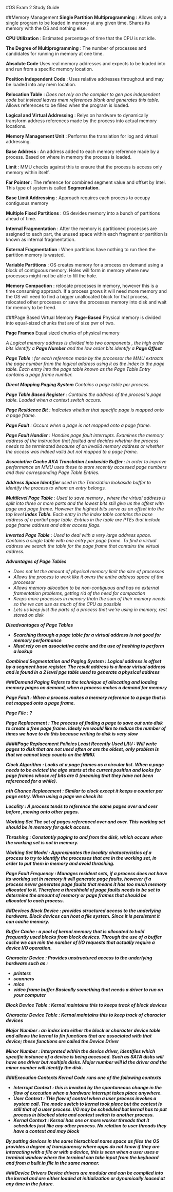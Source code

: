#OS Exam 2 Study Guide

##Memory Management
<b>Single Partition Multiprogramming</b> : Allows only a single program to be loaded in memory at any given time. Shares its memory with the OS and nothing else.

<b>CPU Utilization</b> : Estimated percentage of time that the CPU is not idle.

<b>The Degree of Multiprogramming</b> : The number of processes and candidates for running in memory at one time.

<b>Absolute Code</b> Uses real memory addresses and expects to be loaded into and run from a specific memory location.

<b>Position Independent Code</b> : Uses relative addresses throughout and may be loaded into any mem location.

<b>Relocation Table</b> : <i>Does not rely on the compiler to gen pos independent code but instead leaves mem references
blank and generates this table.</i> Allows references to be filled when the program is loaded.

<b>Logical and Virtual Addressing</b> : Relys on hardware to dynamically transform address references made by the process into actual memory locations.

<b>Memory Management Unit</b> : Performs the translation for log and virtual addressing.

<b>Base Address</b> : An address added to each memory reference made by a process. Based on where in memory the process is loaded.

<b>Limit</b> : MMU checks against this to ensure that the process is access only memory within itself.

<b>Far Pointer</b> : The reference for combined segment value and offset by Intel. This type of system is called <b>Segmentation</b>.

<b>Base Limit Addressing</b> : Approach requires each process to occupy contiguous memory

<b>Multiple Fixed Partitions</b> : OS devides memory into a bunch of partitions ahead of time.

<b>Internal Fragmentation</b> : After the memory is partitioned processes are assigned to each part, the unused space
within each fragment or partition is known as internal fragmentation.

<b>External Fragmentation</b> : When partitions have nothing to run then the partition memory is wasted.

<b>Variable Partitions</b> : OS creates memory for a process on demand using a block of contiguous memory. Holes will form in memory where new processes might not be able to fill the hole.

<b>Memory Compaction</b> : relocate processes in memory, however this is a time consuming approach. If a process grows it will need more memory and the OS will need to find a bigger unallocated block for that process, relocated other processes or save the processes memory into disk and wait for memory to be freed.

###Page Based Virtual Memory
<b>Page-Based</b> Physical memory is divided into equal-sized chunks that are of size pwr of two.

<b>Page Frames</b> Equal sized chunks of physical memory

<i>A Logical memory address is divided into two components , the high order bits identify a <b>Page Number</b> and the low order bits identify a <b>Page Offset</b>

<b>Page Table</b> : for each reference made by the processor the MMU extracts the page number from the logical address using it as the index to the page table. Each entry into the page table known as the Page Table Entry contains a page frame number.

<b>Direct Mapping Paging System</b> Contains a page table per process.

<b>Page Table Based Register</b> : Contains the address of the process's page table. Loaded when a context switch occurs.

<b>Page Residence Bit</b> : Indicates whether that specific page is mapped onto a page frame.

<b>Page Fault</b> : Occurs when a page is not mapped onto a page frame.

<b>Page Fault Handler</b> :  Handles page fault interrupts. Examines the memory address of the instruction that faulted and decides whether the process needs to be terminated because of an invalid memory address or whether the access  was indeed valid but not mapped to a page frame.

<b>Associative Cache AKA Translation Lookaside Buffer </b> : In order to improve performance an MMU uses these to store recently accessed page numbers and their corresponding Page Table Entries.

<b>Address Space Identifier</b> used in the Translation lookaside buffer  to identify the process to whom an entry belongs.

<b>Multilevel Page Table </b> : Used to save memory , where the virtual address is split into three or more parts and the lowest bits still give us the offest with page and page frame. However the highest bits serve as an offset into the top level <b>Index Table</b>. Each entry in the index table contains the base address of a partial page table. Entries in the table are PTEs that include page frame address and other access flags.

<b>Inverted Page Table</b> : Used to deal with a very large address space. Contains a single table with one entry per page frame. To find a virtual address we search the table for the page frame that contains the virtual address.

<b>Advantages of Page Tables</b>
- Does not let the amount of physical memory limit the size of processes
- Allows the process to work like it owns the entire address space of the processor
- Allows memory allocation to be non-contiguous and has no external framentation problems, getting rid of the need for compaction
- Keeps more processes in memory thatn the sum of their memory needs so the we can use as much of the CPU as possible
- Lets us keep just the parts of a process that we're using in memory, rest stored on disk

<b>Disadvantages of Page Tables<b>
- Searching through a page table for a virtual address is not good for memory performance
- Must rely on an associative cache and the use of hashing to perform a lookup

<b>Combined Segmentation and Paging System</b> : Logical address is offset by a segment base register. The result address is a linear virtual address and is found in a 2 level pge table used to generate a physical address

###Demand Paging
Refers to the technique of allocating and loading memory pages on demand, when a process makes a demand for memory

<b>Page Fault</b> : When a process makes a memory reference to a page that is not mapped onto a page frame.

<b>Page File</b> : ?

<b>Page Replacement </b> : The process of finding a page to save out onto disk to create a free page frame. Idealy we would like to reduce the number of times we have to do this because writing to disk is very slow

####Page Replacement Policies
<b>Least Recently Used LRU</b> : Will write pages to disk that are not used often or are the oldest, only problem is that we cannot keep counts on the MMU.

<b>Clock Algorithm</b> : Looks at a page frames as a circular list. When a page needs to be evicted the algo starts at the current position and looks for page frames whose ref bits are 0 (meaning that they have not been referenced for a while).

<b>nth Chance Replacement</b> : Similar to clock except it keeps a counter per page entry. When using a page we check its

<b>Locality</b> : A process tends to reference the same pages over and over before ,moving onto other pages.

<b>Working Set</b> The set of pages referenced over and over. This working set should be in memory for quick access.

<b>Thrashing</b> : Constantly paging to and from the disk, which occurs when the working set is not in memory.

<b>Working Set Model </b> : Approximates the locality chatacteristics of a process to try to identify the processes that are in the working set, in order to put them in memory and avoid thrashing.

<b>Page Fault Frequency</b> : Manages resident sets, if a process does not have its working set in memory it will generate page faults, however if a process never generates page faults that means it has too much memory allocated to it. Therefore a threshhold of page faults needs to be set to determine the amount of memory or page frames that should be allocated to each process.

##Devices
<b>Block Device</b> : provides structured access to the underlying hardware. Block devices can host a file system. Since it is persistent it can cache memory.

<b>Buffer Cache</b> : a pool of kernal memory that is allocated to hold frequently used blocks from block devices. Through the use of a buffer cache we can min the number of I/O requests that actually require a device I/O operation.

<b>Character Device</b> : Provides unstructured access to the underlying hardware such as :
- printers
- scanners
- mice
- video frame buffer
<i>Basically something that needs a driver to run on your computer</i>

<b>Block Device Table</b> : Kernal maintains this to keeps track of block devices

<b>Character Device Table</b> : Kernal maintains this to keep track of character devices

<b>Major Number</b> : an index into either the block or character device table and allows the kernal to fin functions that are associated with that device; these functions are called the <b>Device Driver</b>

<b>Minor Number</b> : Interpreted within the device driver, identifies which specific instance of a device is being accessed. Such as SATA disks will have one driver but multiple disks. Major number will id the driver and the minor number will identify the disk.

###Execution Contexts
Kernal Code runs one of the following contexts
- <b>Interrupt Context</b> : this is invoked by the spontaneous change in the flow of execution when a hardware interrupt takes place anywhere.
- <b>User Context</b> : THe flow of control when a user process invokes a system call. The mode switch to kernal took place but the context is still that of a user process. I/O may be scheduled but kernal has to put process in blocked state and context switch to another process.
- <b>Kernal Context</b> : Kernal has one or more worker threads that it schedules just like any other process. No relation to user threads they have a context and may block

<i>By putting devices in the same hierachical name space as files the OS provides a degree of transparency where apps do not know if they are interacting with a file or with a device, this is seen when a user uses a terminal window where the terminal can take input from the keyboard and from a built in file in the same manner.</i>

###Device Drivers
Device drivers are modular and can be compiled into the kernal and are either loaded at initialization or dynamically loaced at any time in the future. 
